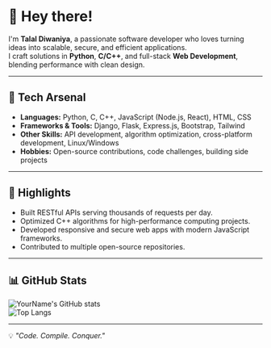 # 👋 Hey there!  

I'm **Talal Diwaniya**, a passionate software developer who loves turning ideas into scalable, secure, and efficient applications.  
I craft solutions in **Python**, **C/C++**, and full-stack **Web Development**, blending performance with clean design.  

---

## 🚀 Tech Arsenal  
- **Languages:** Python, C, C++, JavaScript (Node.js, React), HTML, CSS  
- **Frameworks & Tools:** Django, Flask, Express.js, Bootstrap, Tailwind  
- **Other Skills:** API development, algorithm optimization, cross-platform development, Linux/Windows  
- **Hobbies:** Open-source contributions, code challenges, building side projects

---

## 📌 Highlights  
- Built RESTful APIs serving thousands of requests per day.  
- Optimized C++ algorithms for high-performance computing projects.  
- Developed responsive and secure web apps with modern JavaScript frameworks.  
- Contributed to multiple open-source repositories.  

---

## 📊 GitHub Stats  

![YourName's GitHub stats](https://github-readme-stats.vercel.app/api?username=Talal-Diwaniya-devart&show_icons=true&theme=radical)  
![Top Langs](https://github-readme-stats.vercel.app/api/top-langs/?username=Talal-Diwaniya-devart&layout=compact&theme=radical)  

---
💡 *"Code. Compile. Conquer."*
